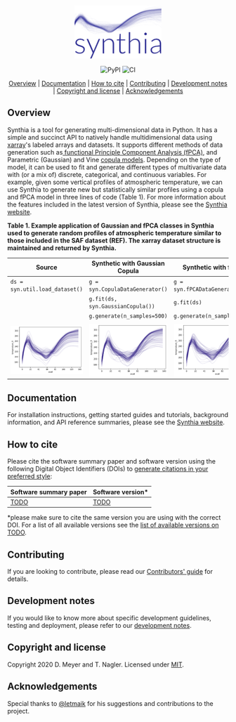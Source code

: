 <div align="center">
  <img src="assets/img/logo.png" alt="synthia" height="120"><br>

  ![PyPI](https://img.shields.io/pypi/v/synthia) ![CI](https://github.com/dmey/synthia/workflows/CI/badge.svg)

  [Overview](#overview) | [Documentation](#documentation) | [How to cite](#how-to-cite) | [Contributing](#contributing) | [Development notes](#development-notes) | [Copyright and license](#copyright-and-license) | [Acknowledgements](#acknowledgements)
</div>

## Overview

Synthia is a tool for generating multi-dimensional data in Python. It has a simple and succinct API to natively handle multidimensional data using [xarray](https://xarray.pydata.org)'s labeled arrays and datasets. It supports different methods of data generation such as[ functional Principle Component Analysis (fPCA)](https://dmey.github.io/synthia/fpca.html), and Parametric (Gaussian) and Vine [copula models](https://dmey.github.io/synthia/copula.html). Depending on the type of model, it can be used to fit and generate different types of multivariate data with (or a mix of) discrete, categorical, and continuous variables. For example, given some vertical profiles of atmospheric temperature, we can use Synthia to generate new but statistically similar profiles using a copula and fPCA model in three lines of code (Table 1). For more information about the features included in the latest version of Synthia, please see the [Synthia website](https://dmey.github.io/synthia).

**Table 1. Example application of Gaussian and fPCA classes in Synthia used to generate random profiles of atmospheric temperature similar to those included in the SAF dataset (REF). The xarray dataset structure is maintained and returned by Synthia.**

| Source                                   | Synthetic with Gaussian Copula                     | Synthetic with fPCA                            |
| ---------------------------------------- | -------------------------------------------------- | ---------------------------------------------- |
| `ds = syn.util.load_dataset()`           | `g = syn.CopulaDataGenerator()`                    | `g = syn.fPCADataGenerator()`                  |
|                                          | `g.fit(ds, syn.GaussianCopula())`                  | `g.fit(ds)`                                    |
|                                          | `g.generate(n_samples=500)`                        | `g.generate(n_samples=500)`                    |
|                                          |                                                    |                                                |
| ![dd](./assets/img/temperature_true.png) | ![dd](./assets/img/temperature_synth_gaussian.png) | ![dd](./assets/img/temperature_synth_fPCA.png) |


## Documentation

For installation instructions, getting started guides and tutorials, background information, and API reference summaries, please see the [Synthia website](https://dmey.github.io/synthia).


## How to cite

Please cite the software summary paper and software version using the following Digital Object Identifiers (DOIs) to [generate citations in your preferred style](https://citation.crosscite.org/):

| Software summary paper | Software version* |
| ---------------------- | ----------------- |
| [TODO](TODO)           | [TODO](TODO)      |

*please make sure to cite the same version you are using with the correct DOI. For a list of all available versions see the [list of available versions on TODO](TODO).


## Contributing

If you are looking to contribute, please read our [Contributors' guide](CONTRIBUTING.md) for details.


## Development notes

If you would like to know more about specific development guidelines, testing and deployment, please refer to our [development notes](DEVELOP.md).


## Copyright and license

Copyright 2020 D. Meyer and T. Nagler. Licensed under [MIT](LICENSE.txt).


## Acknowledgements

Special thanks to [@letmaik](https://github.com/letmaik) for his suggestions and contributions to the project.
